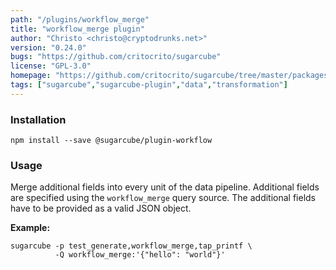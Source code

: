 ```yaml
---
path: "/plugins/workflow_merge"
title: "workflow_merge plugin"
author: "Christo <christo@cryptodrunks.net>"
version: "0.24.0"
bugs: "https://github.com/critocrito/sugarcube"
license: "GPL-3.0"
homepage: "https://github.com/critocrito/sugarcube/tree/master/packages/plugin-workflow#readme"
tags: ["sugarcube","sugarcube-plugin","data","transformation"]
---
```


### Installation
    npm install --save @sugarcube/plugin-workflow


### Usage
Merge additional fields into every unit of the data pipeline. Additional fields are specified using the `workflow_merge` query source. The additional fields have to be provided as a valid JSON object.

**Example:**

    sugarcube -p test_generate,workflow_merge,tap_printf \
              -Q workflow_merge:'{"hello": "world"}'
